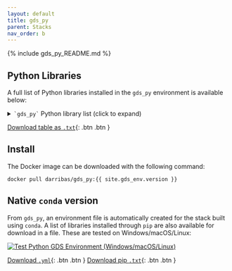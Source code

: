 ```yaml
---
layout: default
title: gds_py
parent: Stacks
nav_order: b
---
```


{% include gds_py_README.md %}

## Python Libraries

A full list of Python libraries installed in the `gds_py` environment is available below:

<details markdown="block">
  <summary type="button" name="button" class="btn">
    <code>`gds_py`</code> Python library list (click to expand)
  </summary>
    
    {% include stack_py.md %}

</details>

[Download table as `.txt`](https://github.com/darribas/gds_env/raw/master/gds_py/stack_py.txt){: .btn .btn }

## Install

The Docker image can be downloaded with the following command:

```
docker pull darribas/gds_py:{{ site.gds_env.version }}
```

## Native `conda` version

From `gds_py`, an environment file is automatically created for the stack built using `conda`. A list of libraries installed through `pip` are also available for download in a file. These are tested on Windows/macOS/Linux:

[![Test Python GDS Environment (Windows/macOS/Linux)](https://github.com/darribas/gds_env/actions/workflows/test_python_environment.yml/badge.svg)](https://github.com/darribas/gds_env/actions/workflows/test_python_environment.yml)

[Download `.yml`](https://github.com/darribas/gds_env/raw/master/gds_py/gds_py.yml){: .btn .btn }
[Download pip `.txt`](https://github.com/darribas/gds_env/raw/master/gds_py/gds_py_pip.txt){: .btn .btn }

